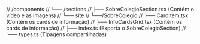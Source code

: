 // /components
// └── /sections
//          ├── SobreColegioSection.tsx    (Contém o vídeo e as imagens)
// └── site
//     └──/SobreColegio
//          ├── CardItem.tsx        (Contém os cards de informação)
//          ├── InfoCardsGrid.tsx        (Contém os cards de informação)
//          ├── index.ts                 (Exporta o SobreColegioSection)
//          └── types.ts                 (Tipagens compartilhadas)
